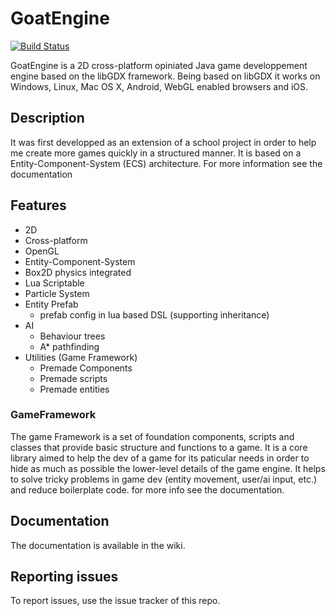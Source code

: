 # GoatEngine
[![Build Status](https://travis-ci.org/fireraccoon/GoatEngine.svg?branch=master)](https://travis-ci.org/fireraccoon/GoatEngine)

GoatEngine is a 2D cross-platform opiniated Java game developpement engine based on the libGDX framework. Being based on libGDX it works on Windows, Linux, Mac OS X, Android, WebGL enabled browsers and iOS.

## Description
It was first developped as an extension of a school project in order to help me create more games quickly in a structured manner.
It is based on a Entity-Component-System (ECS) architecture. For more information see the documentation

## Features
- 2D
- Cross-platform
- OpenGL
- Entity-Component-System
- Box2D physics integrated
- Lua Scriptable
- Particle System
- Entity Prefab
  - prefab config in lua based DSL (supporting inheritance)
- AI
  - Behaviour trees
  - A* pathfinding
- Utilities (Game Framework)
  - Premade Components
  - Premade scripts
  - Premade entities

### GameFramework
The game Framework is a set of foundation components, scripts and classes that provide basic structure and functions to a game.
It is a core library aimed to help the dev of a game for its paticular needs in order to hide as much as possible the lower-level details of the game engine. It helps to solve tricky problems in game dev (entity movement, user/ai input, etc.) and reduce boilerplate code. for more info see the documentation.

## Documentation
The documentation is available in the wiki.

## Reporting issues
To report issues, use the issue tracker of this repo.

